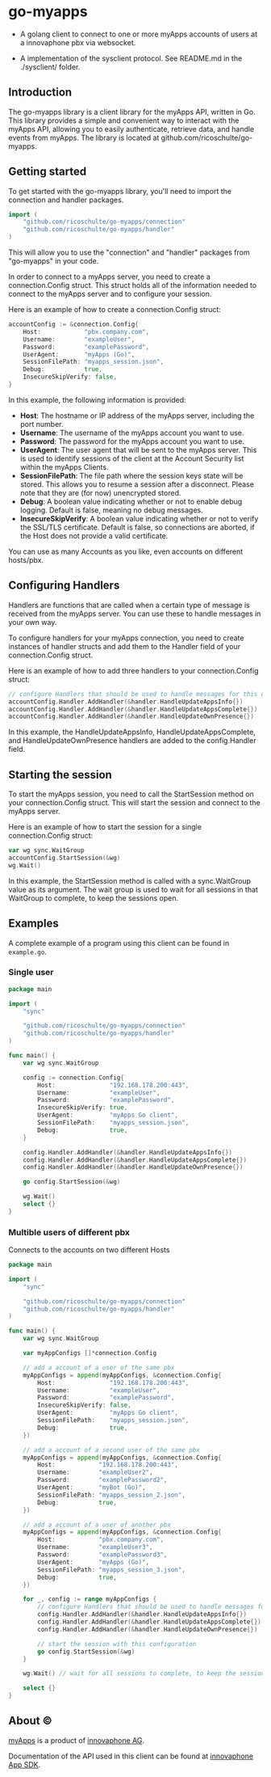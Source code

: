 # go-myapps

- A golang client to connect to one or more myApps accounts of users at a innovaphone pbx via websocket.

- A implementation of the sysclient protocol. See README.md in the ./sysclient/ folder.

## Introduction

The go-myapps library is a client library for the myApps API, written in Go. This library provides a simple and convenient way to interact with the myApps API, allowing you to easily authenticate, retrieve data, and handle events from myApps. The library is located at github.com/ricoschulte/go-myapps. 

## Getting started

To get started with the go-myapps library, you'll need to import the connection and handler packages.

``` GO
import (
	"github.com/ricoschulte/go-myapps/connection"
	"github.com/ricoschulte/go-myapps/handler"
)
```
This will allow you to use the "connection" and "handler" packages from "go-myapps" in your code.

In order to connect to a myApps server, you need to create a connection.Config struct. This struct holds all of the information needed to connect to the myApps server and to configure your session.

Here is an example of how to create a connection.Config struct:


``` GO
accountConfig := &connection.Config{
	Host:            "pbx.company.com",
	Username:        "exampleUser",
	Password:        "examplePassword",
	UserAgent:       "myApps (Go)",
	SessionFilePath: "myapps_session.json",
	Debug:           true,
    InsecureSkipVerify: false,
}
```

In this example, the following information is provided:

- **Host**: The hostname or IP address of the myApps server, including the port number.
- **Username**: The username of the myApps account you want to use.
- **Password**: The password for the myApps account you want to use.
- **UserAgent**: The user agent that will be sent to the myApps server. This is used to identify sessions of the client at the Account Security list within the myApps Clients.
- **SessionFilePath**: The file path where the session keys state will be stored. This allows you to resume a session after a disconnect. Please note that they are (for now) unencrypted stored.
- **Debug**: A boolean value indicating whether or not to enable debug logging. Default is false, meaning no debug messages.
- **InsecureSkipVerify**: A boolean value indicating whether or not to verify the SSL/TLS certificate. Default is false, so connections are aborted, if the Host does not provide a valid certificate.

You can use as many Accounts as you like, even accounts on different hosts/pbx.

## Configuring Handlers

Handlers are functions that are called when a certain type of message is received from the myApps server. You can use these to handle messages in your own way.

To configure handlers for your myApps connection, you need to create instances of handler structs and add them to the Handler field of your connection.Config struct.

Here is an example of how to add three handlers to your connection.Config struct:

``` GO
// configure Handlers that should be used to handle messages for this connection
accountConfig.Handler.AddHandler(&handler.HandleUpdateAppsInfo{})
accountConfig.Handler.AddHandler(&handler.HandleUpdateAppsComplete{})
accountConfig.Handler.AddHandler(&handler.HandleUpdateOwnPresence{})
```

In this example, the HandleUpdateAppsInfo, HandleUpdateAppsComplete, and HandleUpdateOwnPresence handlers are added to the config.Handler field.

## Starting the session

To start the myApps session, you need to call the StartSession method on your connection.Config struct. This will start the session and connect to the myApps server.

Here is an example of how to start the session for a single connection.Config struct:

``` GO
var wg sync.WaitGroup
accountConfig.StartSession(&wg)
wg.Wait() 
```

In this example, the StartSession method is called with a sync.WaitGroup value as its argument.
The wait group is used to wait for all sessions in that WaitGroup to complete, to keep the sessions open.

## Examples

A complete example of a program using this client can be found in `example.go`.

### Single user

``` GO
package main

import (
	"sync"

	"github.com/ricoschulte/go-myapps/connection"
	"github.com/ricoschulte/go-myapps/handler"
)

func main() {
	var wg sync.WaitGroup

	config := connection.Config{
		Host:               "192.168.178.200:443",
		Username:           "exampleUser",
		Password:           "examplePassword",
		InsecureSkipVerify: true,
		UserAgent:          "myApps Go client",
		SessionFilePath:    "myapps_session.json",
		Debug:              true,
	}

	config.Handler.AddHandler(&handler.HandleUpdateAppsInfo{})
	config.Handler.AddHandler(&handler.HandleUpdateAppsComplete{})
	config.Handler.AddHandler(&handler.HandleUpdateOwnPresence{})

	go config.StartSession(&wg)

	wg.Wait()
	select {}
}
```

### Multible users of different pbx

Connects to the accounts on two different Hosts

``` GO
package main

import (
	"sync"

	"github.com/ricoschulte/go-myapps/connection"
	"github.com/ricoschulte/go-myapps/handler"
)

func main() {
	var wg sync.WaitGroup

	var myAppConfigs []*connection.Config

	// add a account of a user of the same pbx
	myAppConfigs = append(myAppConfigs, &connection.Config{
		Host:               "192.168.178.200:443",
		Username:           "exampleUser",
		Password:           "examplePassword",
		InsecureSkipVerify: false,
		UserAgent:          "myApps Go client",
		SessionFilePath:    "myapps_session.json",
		Debug:              true,
	})

	// add a account of a second user of the same pbx
	myAppConfigs = append(myAppConfigs, &connection.Config{
		Host:            "192.168.178.200:443",
		Username:        "exampleUser2",
		Password:        "examplePassword2",
		UserAgent:       "myBot (Go)",
		SessionFilePath: "myapps_session_2.json",
		Debug:           true,
	})

	// add a account of a user of another pbx
	myAppConfigs = append(myAppConfigs, &connection.Config{
		Host:            "pbx.company.com",
		Username:        "exampleUser3",
		Password:        "examplePassword3",
		UserAgent:       "myApps (Go)",
		SessionFilePath: "myapps_session_3.json",
		Debug:           true,
	})

	for _, config := range myAppConfigs {
		// configure Handlers that should be used to handle messages for this connection
		config.Handler.AddHandler(&handler.HandleUpdateAppsInfo{})
		config.Handler.AddHandler(&handler.HandleUpdateAppsComplete{})
		config.Handler.AddHandler(&handler.HandleUpdateOwnPresence{})

		// start the session with this configuration
		go config.StartSession(&wg)
	}

	wg.Wait() // wait for all sessions to complete, to keep the sessions open and our program to run

	select {}
}
```

## About ©

[myApps](https://www.innovaphone.com/en/myapps/what-is-myapps.html) is a product of [innovaphone AG](https://www.innovaphone.com).

Documentation of the API used in this client can be found at [ innovaphone App SDK](https://sdk.innovaphone.com/).